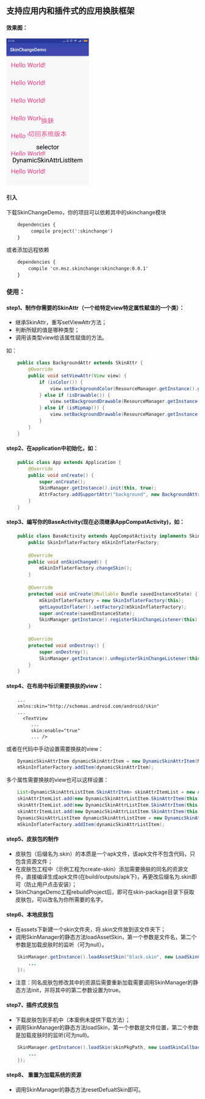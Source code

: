## 支持应用内和插件式的应用换肤框架

#### 效果图：

![sample](./screenshot/skinchange01.gif)

#### 引入

下载SkinChangeDemo，你的项目可以依赖其中的skinchange模块
```xml
    dependencies {
         compile project(':skinchange')
    }
```
或者添加远程依赖
```xml
    dependencies {
        compile 'cn.msz.skinchange:skinchange:0.0.1'
    }
```

### 使用：

#### step1、制作你需要的SkinAttr（一个给特定view特定属性赋值的一个类）：

* 继承SkinAttr，重写setViewAttr方法；
* 判断所赋的值是哪种类型；
* 调用该类型view给该属性赋值的方法。

如：
```java
    public class BackgroundAttr extends SkinAttr {
        @Override
        public void setViewAttr(View view) {
            if (isColor()) {
                view.setBackgroundColor(ResourceManager.getInstance().getColor(attrValueId));
            } else if (isDrawable()) {
                view.setBackgroundDrawable(ResourceManager.getInstance().getDrawable(attrValueId));
            } else if (isMipmap()) {
                view.setBackgroundDrawable(ResourceManager.getInstance().getMipMap(attrValueId));
            }
        }
    }
```

#### step2、在application中初始化，如：

```java
    public class App extends Application {
        @Override
        public void onCreate() {
            super.onCreate();
            SkinManager.getInstance().init(this, true);
            AttrFactory.addSupportAttr("background", new BackgroundAttr());
        }
    }
```

#### step3、编写你的BaseActivity(现在必须继承AppCompatActivity)，如：

```java
    public class BaseActivity extends AppCompatActivity implements SkinChangeListener {
        public SkinInflaterFactory mSkinInflaterFactory;
     
        @Override
        public void onSkinChanged() {
            mSkinInflaterFactory.changeSkin();
        }
     
        @Override
        protected void onCreate(@Nullable Bundle savedInstanceState) {
            mSkinInflaterFactory = new SkinInflaterFactory(this);
            getLayoutInflater().setFactory2(mSkinInflaterFactory);
            super.onCreate(savedInstanceState);
            SkinManager.getInstance().registerSkinChangeListener(this);
        }
     
        @Override
        protected void onDestroy() {
            super.onDestroy();
            SkinManager.getInstance().unRegisterSkinChangeListener(this);
        }
    }
```

#### step4、在布局中标识需要换肤的view：

```mxl
    ...
    xmlns:skin="http://schemas.android.com/android/skin"
    ...
      <TextView
         ...
         skin:enable="true" 
         ... />
```
或者在代码中手动设置需要换肤的view：
```java
    DynamicSkinAttrItem dynamicSkinAttrItem = new DynamicSkinAttrItem(MainActivity.this, holder.tvItem, new TextSizeAttr(), R.dimen.textSize14);
    mSkinInflaterFactory.addItem(dynamicSkinAttrItem);
```
多个属性需要换肤的view也可以这样设置：
```java
    List<DynamicSkinAttrListItem.SkinAttrItem> skinAttrItemList = new ArrayList<>();
    skinAttrItemList.add(new DynamicSkinAttrListItem.SkinAttrItem(this, new BackgroundAttr(), R.color.colorBackground));
    skinAttrItemList.add(new DynamicSkinAttrListItem.SkinAttrItem(this, new TextColorAttr(), R.color.selector_color));
    skinAttrItemList.add(new DynamicSkinAttrListItem.SkinAttrItem(this, new TextSizeAttr(), R.dimen.textSize14));
    DynamicSkinAttrListItem dynamicSkinAttrListItem = new DynamicSkinAttrListItem(tvDynamic, skinAttrItemList);
    mSkinInflaterFactory.addItem(dynamicSkinAttrListItem);
```

#### step5、皮肤包的制作

* 皮肤包（后缀名为.skin）的本质是一个apk文件，该apk文件不包含代码，只包含资源文件；
* 在皮肤包工程中（示例工程为create-skin）添加需要换肤的同名的资源文件，直接编译生成apk文件(在build/outputs/apk下)，再更改后缀名为.skin即可（防止用户点击安装）；
* SkinChangeDemo工程rebuildProject后，即可在skin-package目录下获取皮肤包，可以改名为你所需要的名字。

#### step6、本地皮肤包

* 在assets下新建一个skin文件夹，将.skin文件放到该文件夹下；
* 调用SkinManager的静态方法loadAssetSkin，第一个参数是文件名，第二个参数是加载皮肤时的监听（可为null）。
```java
    SkinManager.getInstance().loadAssetSkin("black.skin", new LoadSkinCallback() {
        ...
    });
```
* 注意：同名皮肤包修改其中的资源后需要重新加载需要调用SkinManager的静态方法init，并将其中的第二参数设置为true。

#### step7、插件式皮肤包

* 下载皮肤包到手机中（本案例未提供下载方法）；
* 调用SkinManager的静态方法loadSkin，第一个参数是文件位置，第二个参数是加载皮肤时的监听(可为null)。
```java
    SkinManager.getInstance().loadSkin(skinPkgPath, new LoadSkinCallback() {
        ...
    });
```

#### step8、 重置为加载系统的资源

* 调用SkinManager的静态方法resetDefualtSkin即可。